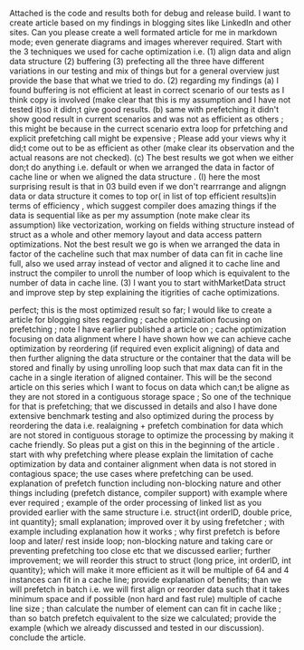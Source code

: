 Attached is the code and results both for debug and release build. I want to create article based on my findings in blogging sites like LinkedIn and other sites. Can you please create a well formated article for me in markdown mode; even generate diagrams and images wherever required. Start with the 3 techniques we used for cache optimization i.e. (1) align data and align data structure (2) buffering (3) prefecting all the three have different variations in our testing and  mix of things but for a general overview just provide the base that what we tried to do. (2) regarding my findings (a) I found buffering is not efficient at least in correct scenario of our tests as  I think copy is involved (make clear that this is my assumption and I have not tested it)so it didn;t give good results. (b) same with prefetching it didn't show good result in current scenarios  and was not as efficient as others ; this might be because in the currect scenario extra loop for prfetching and explicit prefetching call might be expensive ; Please add your views why it did;t come out to be as efficient as other (make clear its observation and the actual reasons are not checked). (c) The best results we got when we either don;t do anything i.e. default or when we  arranged the data in factor of cache line or when we aligned the data structure . (I) here the most surprising result is that in 03 build even if we don't rearrrange and aligngn data or data structure it comes to top or( in list of top efficient results)in terms of efficiency , which suggest compiler does amazing things if the data is sequential like as per my assumption (note make clear its assumption) like vectorization, working on fields withing structure instead of struct as a whole and other memory layout and data access pattern optimizations. Not the best result we go is when we arranged the data in factor of the cacheline such that max number of data can fit in cache line full, also we used array instead of vector and aligned it to cache line  and instruct the compiler to unroll  the number of loop which  is equivalent to the number of data in cache line. (3) I want you to start withMarketData struct and improve step by step explaining the itigrities of cache optimizations.



perfect; this is the most optimized result so far; I would like to create a article for blogging sites regarding ; cache optimization focusing on prefetching ; note I have earlier published a article on ; cache optimization focusing on data alignment where I have shown how we can achieve cache optimization by reordering (if required even explicit aligning) of data and then further aligning the data structure or the container that the data will be stored and finally by using unrolling loop such that max data can fit in the cache in a single iteration of aligned container. This will be the second article on this series which I want to focus on data which can;t be aligne as they are not stored in a contiguous storage space ; So one of the technique for that is prefetching; that we discussed in details and also I have done extensive benchmark testing and also optimized during the process by reordering the data i.e. realaigning + prefetch combination for data which are not stored in contiguous storage to optimize the processing by making it cache friendly. So pleas put a gist on this in the beginning of the article . start with why prefetching where please explain the limitation of cache optimization by data and container alignment when data is not stored in contagious space; the use cases where prefetching can be used. explanation of prefetch function including non-blocking nature and other things including  (prefetch distance, compiler support) with example where ever required ; example of the order processing of linked list as you provided earlier with the same structure i.e. struct{int orderID, double price, int quantity};  small explanation; improved over  it by using frefetcher ; with example including explanation how it works ; why first prefetch is before loop and later/ rest inside loop; non-blocking nature and taking care or preventing prefetching too close etc that we discussed earlier; further improvement; we will reorder this struct to struct {long price, int orderID, int quantity}; which will make it more efficient as it will be multiple of 64 and 4 instances can fit in a cache line; provide explanation of benefits; than we will prefetch in batch i.e. we will first align or reorder data such that it takes minimum space and if possible (non hard and fast rule) multiple of cache line size ; than calculate the number of element can can fit in cache like ; than so batch prefetch equivalent to the size we calculated; provide the example (which we already discussed and tested in  our discussion). conclude the article. 

